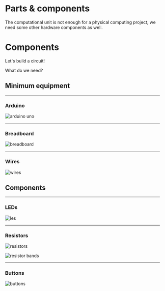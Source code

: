 # Parts & components

The computational unit is not enough for a physical computing project, we need some other hardware components as well.

# Components

Let's build a circuit!

What do we need?

## Minimum equipment

---

### Arduino

![arduino uno](/assets/uno.png)

---

### Breadboard

![breadboard](/assets/breadboard.png)

---

### Wires

![wires](/assets/wires.png)


## Components

---

### LEDs

![les](/assets/led.png)

---

### Resistors

![resistors](/assets/resistors.png)

![resistor bands](/assets/resistor-bands.png)

---

### Buttons

![buttons](/assets/button.png)

